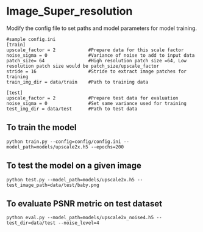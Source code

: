 # Image_Super_resolution

Modify the config file to set paths and model parameters for model training. 

```
#sample config.ini
[train]
upscale_factor = 2            #Prepare data for this scale factor
noise_sigma = 0               #Variance of noise to add to input data
patch_size= 64                #High resolution patch size =64, Low resolution patch size would be patch_size/upscale_factor
stride = 16                   #Stride to extract image patches for training
train_img_dir = data/train    #Path to training data

[test]
upscale_factor = 2            #Prepare test data for evaluation
noise_sigma = 0               #Set same variance used for training
test_img_dir = data/test      #Path to test data
```



## To train the model

```python train.py --config=config/config.ini --model_path=models/upscale2x.h5 --epochs=200```

## To test the model on a given image

```python test.py --model_path=models/upscale2x.h5 --test_image_path=data/test/baby.png```

## To evaluate PSNR metric on test dataset 

```python eval.py --model_path=models/upscale2x_noise4.h5 --test_dir=data/test --noise_level=4```
